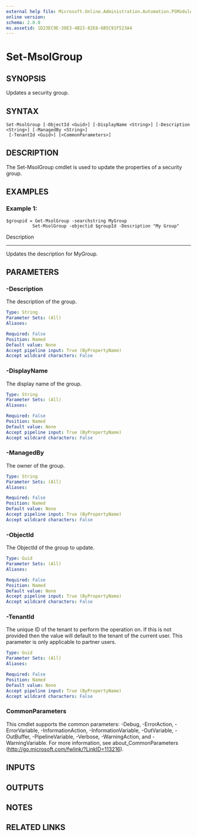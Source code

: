 ```yaml
---
external help file: Microsoft.Online.Administration.Automation.PSModule.dll-Help.xml
online version: 
schema: 2.0.0
ms.assetid: 1D23EC9E-30E3-4B23-82E8-6B5C91F523A4
---
```


# Set-MsolGroup

## SYNOPSIS
Updates a security group.

## SYNTAX

```
Set-MsolGroup [-ObjectId <Guid>] [-DisplayName <String>] [-Description <String>] [-ManagedBy <String>]
 [-TenantId <Guid>] [<CommonParameters>]
```

## DESCRIPTION
The Set-MsolGroup cmdlet is used to update the properties of a security group.

## EXAMPLES

### Example 1: 
```
$groupid = Get-MsolGroup -searchstring MyGroup
          Set-MsolGroup -objectid $groupId -Description "My Group"
```

Description

-----------

Updates the description for MyGroup.

## PARAMETERS

### -Description
The description of the group.

```yaml
Type: String
Parameter Sets: (All)
Aliases: 

Required: False
Position: Named
Default value: None
Accept pipeline input: True (ByPropertyName)
Accept wildcard characters: False
```

### -DisplayName
The display name of the group.

```yaml
Type: String
Parameter Sets: (All)
Aliases: 

Required: False
Position: Named
Default value: None
Accept pipeline input: True (ByPropertyName)
Accept wildcard characters: False
```

### -ManagedBy
The owner of the group.

```yaml
Type: String
Parameter Sets: (All)
Aliases: 

Required: False
Position: Named
Default value: None
Accept pipeline input: True (ByPropertyName)
Accept wildcard characters: False
```

### -ObjectId
The ObjectId of the group to update.

```yaml
Type: Guid
Parameter Sets: (All)
Aliases: 

Required: False
Position: Named
Default value: None
Accept pipeline input: True (ByPropertyName)
Accept wildcard characters: False
```

### -TenantId
The unique ID of the tenant to perform the operation on.
If this is not provided then the value will default to the tenant of the current user.
This parameter is only applicable to partner users.

```yaml
Type: Guid
Parameter Sets: (All)
Aliases: 

Required: False
Position: Named
Default value: None
Accept pipeline input: True (ByPropertyName)
Accept wildcard characters: False
```

### CommonParameters
This cmdlet supports the common parameters: -Debug, -ErrorAction, -ErrorVariable, -InformationAction, -InformationVariable, -OutVariable, -OutBuffer, -PipelineVariable, -Verbose, -WarningAction, and -WarningVariable. For more information, see about_CommonParameters (http://go.microsoft.com/fwlink/?LinkID=113216).

## INPUTS

## OUTPUTS

## NOTES

## RELATED LINKS


